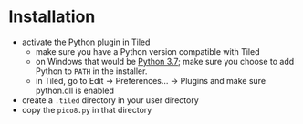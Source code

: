 # Installation

 - activate the Python plugin in Tiled
   - make sure you have a Python version compatible with Tiled
   - on Windows that would be [Python 3.7](https://www.python.org/downloads/release/python-377/); make
     sure you choose to add Python to `PATH` in the installer.
   - in Tiled, go to Edit → Preferences… → Plugins and make sure python.dll is enabled
 - create a `.tiled` directory in your user directory
 - copy the `pico8.py` in that directory

